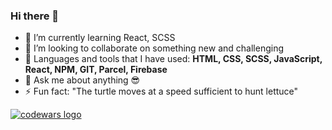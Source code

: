 ### Hi there 👋


- 🌱 I’m currently learning React, SCSS
- 👯 I’m looking to collaborate on something new and challenging
- 💬 Languages and tools that I have used: **HTML, CSS, SCSS, JavaScript, React, NPM, GIT, Parcel, Firebase**
- 💬 Ask me about anything 😎
- ⚡ Fun fact: "The turtle moves at a speed sufficient to hunt lettuce"

<a href="[https://www.codewars.com/users/Kabrax01/badges/large](https://www.codewars.com/users/Kabrax01)"><img alt="codewars logo" src="https://www.codewars.com/users/Kabrax01/badges/large"></a>
